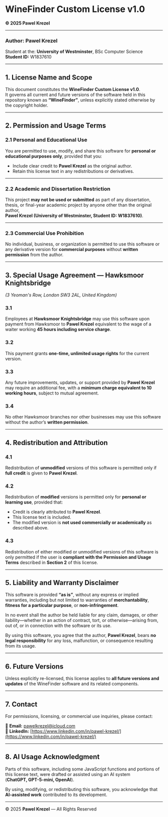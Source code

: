 # WineFinder Custom License v1.0

**© 2025 Pawel Krezel**

---

### **Author:** Pawel Krezel

Student at the: **University of Westminster**, BSc Computer Science  
**Student ID:** W1837610

---

## 1. License Name and Scope

This document constitutes the **WineFinder Custom License v1.0**.  
It governs all current and future versions of the software held in this repository known as **“WineFinder”**, unless explicitly stated otherwise by the copyright holder.

---

## 2. Permission and Usage Terms

### 2.1 Personal and Educational Use

You are permitted to use, modify, and share this software for **personal or educational purposes only**, provided that you:

- Include clear credit to **Pawel Krezel** as the original author.
- Retain this license text in any redistributions or derivatives.

---

### 2.2 Academic and Dissertation Restriction

This project **may not be used or submitted** as part of any dissertation, thesis, or final-year academic project by anyone other than the original author,  
**Pawel Krezel (University of Westminster, Student ID: W1837610)**.

---

### 2.3 Commercial Use Prohibition

No individual, business, or organization is permitted to use this software or any derivative version for **commercial purposes** without **written permission** from the author.

---

## 3. Special Usage Agreement — Hawksmoor Knightsbridge

_(3 Yeoman's Row, London SW3 2AL, United Kingdom)_

### 3.1

Employees at **Hawksmoor Knightsbridge** may use this software upon payment from Hawksmoor to **Pawel Krezel** equivalent to the wage of a waiter working **45 hours including service charge**.

### 3.2

This payment grants **one-time, unlimited usage rights** for the current version.

### 3.3

Any future improvements, updates, or support provided by **Pawel Krezel** may require an additional fee, with a **minimum charge equivalent to 10 working hours**, subject to mutual agreement.

### 3.4

No other Hawksmoor branches nor other businesses may use this software without the author’s **written permission**.

---

## 4. Redistribution and Attribution

### 4.1

Redistribution of **unmodified** versions of this software is permitted only if **full credit** is given to **Pawel Krezel**.

### 4.2

Redistribution of **modified** versions is permitted only for **personal or learning use**, provided that:

- Credit is clearly attributed to **Pawel Krezel**.
- This license text is included.
- The modified version is **not used commercially or academically** as described above.

### 4.3

Redistribution of either modified or unmodified versions of this software is only permitted if the user is **compliant with the Permission and Usage Terms** described in **Section 2** of this license.

---

## 5. Liability and Warranty Disclaimer

This software is provided **“as is”**, without any express or implied warranties, including but not limited to warranties of **merchantability**, **fitness for a particular purpose**, or **non-infringement**.

In no event shall the author be held liable for any claim, damages, or other liability—whether in an action of contract, tort, or otherwise—arising from, out of, or in connection with the software or its use.

By using this software, you agree that the author, **Pawel Krezel**, bears **no legal responsibility** for any loss, malfunction, or consequence resulting from its usage.

---

## 6. Future Versions

Unless explicitly re-licensed, this license applies to **all future versions and updates** of the WineFinder software and its related components.

---

## 7. Contact

For permissions, licensing, or commercial use inquiries, please contact:

📧 **Email:** [pawelkrezel@icloud.com](mailto:pawelkrezel@icloud.com)  
💼 **LinkedIn:** [https://www.linkedin.com/in/pawel-krezel/](https://www.linkedin.com/in/pawel-krezel/)

---

## 8. AI Usage Acknowledgment

Parts of this software, including some JavaScript functions and portions of this license text, were drafted or assisted using an AI system  
(**ChatGPT, GPT-5-mini, OpenAI**).

By using, modifying, or redistributing this software, you acknowledge that **AI-assisted work** contributed to its development.

---

© 2025 **Pawel Krezel** — All Rights Reserved
